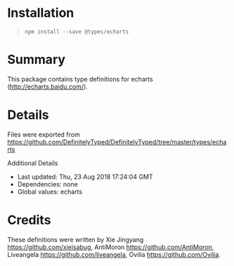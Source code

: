 # Installation
> `npm install --save @types/echarts`

# Summary
This package contains type definitions for echarts (http://echarts.baidu.com/).

# Details
Files were exported from https://github.com/DefinitelyTyped/DefinitelyTyped/tree/master/types/echarts

Additional Details
 * Last updated: Thu, 23 Aug 2018 17:24:04 GMT
 * Dependencies: none
 * Global values: echarts

# Credits
These definitions were written by Xie Jingyang <https://github.com/xieisabug>, AntiMoron <https://github.com/AntiMoron>, Liveangela <https://github.com/liveangela>, Ovilia <https://github.com/Ovilia>.
